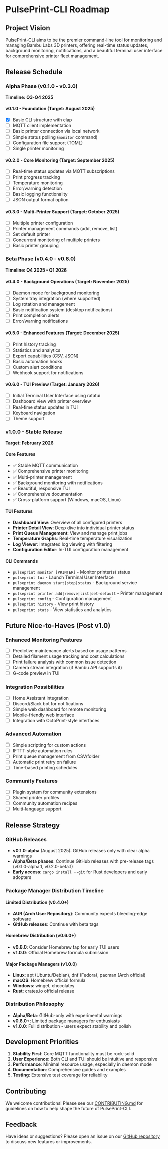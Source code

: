 # PulsePrint-CLI Roadmap

## Project Vision
PulsePrint-CLI aims to be the premier command-line tool for monitoring and managing Bambu Labs 3D printers, offering real-time status updates, background monitoring, notifications, and a beautiful terminal user interface for comprehensive printer fleet management.

## Release Schedule

### Alpha Phase (v0.1.0 - v0.3.0)
**Timeline: Q3-Q4 2025**

#### v0.1.0 - Foundation (Target: August 2025)
- [x] Basic CLI structure with clap
- [ ] MQTT client implementation
- [ ] Basic printer connection via local network
- [ ] Simple status polling (`monitor` command)
- [ ] Configuration file support (TOML)
- [ ] Single printer monitoring

#### v0.2.0 - Core Monitoring (Target: September 2025)
- [ ] Real-time status updates via MQTT subscriptions
- [ ] Print progress tracking
- [ ] Temperature monitoring
- [ ] Error/warning detection
- [ ] Basic logging functionality
- [ ] JSON output format option

#### v0.3.0 - Multi-Printer Support (Target: October 2025)
- [ ] Multiple printer configuration
- [ ] Printer management commands (add, remove, list)
- [ ] Set default printer
- [ ] Concurrent monitoring of multiple printers
- [ ] Basic printer grouping

### Beta Phase (v0.4.0 - v0.6.0)
**Timeline: Q4 2025 - Q1 2026**

#### v0.4.0 - Background Operations (Target: November 2025)
- [ ] Daemon mode for background monitoring
- [ ] System tray integration (where supported)
- [ ] Log rotation and management
- [ ] Basic notification system (desktop notifications)
- [ ] Print completion alerts
- [ ] Error/warning notifications

#### v0.5.0 - Enhanced Features (Target: December 2025)
- [ ] Print history tracking
- [ ] Statistics and analytics
- [ ] Export capabilities (CSV, JSON)
- [ ] Basic automation hooks
- [ ] Custom alert conditions
- [ ] Webhook support for notifications

#### v0.6.0 - TUI Preview (Target: January 2026)
- [ ] Initial Terminal User Interface using ratatui
- [ ] Dashboard view with printer overview
- [ ] Real-time status updates in TUI
- [ ] Keyboard navigation
- [ ] Theme support

### v1.0.0 - Stable Release
**Target: February 2026**

#### Core Features
- ✅ Stable MQTT communication
- ✅ Comprehensive printer monitoring
- ✅ Multi-printer management
- ✅ Background monitoring with notifications
- ✅ Beautiful, responsive TUI
- ✅ Comprehensive documentation
- ✅ Cross-platform support (Windows, macOS, Linux)

#### TUI Features
- **Dashboard View**: Overview of all configured printers
- **Printer Detail View**: Deep dive into individual printer status
- **Print Queue Management**: View and manage print jobs
- **Temperature Graphs**: Real-time temperature visualization
- **Log Viewer**: Integrated log viewing with filtering
- **Configuration Editor**: In-TUI configuration management

#### CLI Commands
- `pulseprint monitor [PRINTER]` - Monitor printer(s) status
- `pulseprint tui` - Launch Terminal User Interface
- `pulseprint daemon start|stop|status` - Background service management
- `pulseprint printer add|remove|list|set-default` - Printer management
- `pulseprint config` - Configuration management
- `pulseprint history` - View print history
- `pulseprint stats` - View statistics and analytics

## Future Nice-to-Haves (Post v1.0)

### Enhanced Monitoring Features
- [ ] Predictive maintenance alerts based on usage patterns
- [ ] Detailed filament usage tracking and cost calculations
- [ ] Print failure analysis with common issue detection
- [ ] Camera stream integration (if Bambu API supports it)
- [ ] G-code preview in TUI

### Integration Possibilities
- [ ] Home Assistant integration
- [ ] Discord/Slack bot for notifications
- [ ] Simple web dashboard for remote monitoring
- [ ] Mobile-friendly web interface
- [ ] Integration with OctoPrint-style interfaces

### Advanced Automation
- [ ] Simple scripting for custom actions
- [ ] IFTTT-style automation rules
- [ ] Print queue management from CSV/folder
- [ ] Automatic print retry on failure
- [ ] Time-based printing schedules

### Community Features
- [ ] Plugin system for community extensions
- [ ] Shared printer profiles
- [ ] Community automation recipes
- [ ] Multi-language support

## Release Strategy

### GitHub Releases
- **v0.1.0-alpha** (August 2025): GitHub releases only with clear alpha warnings
- **Alpha/Beta phases**: Continue GitHub releases with pre-release tags (v0.1.0-alpha.1, v0.2.0-beta.1)
- **Early access**: `cargo install --git` for Rust developers and early adopters

### Package Manager Distribution Timeline

#### Limited Distribution (v0.4.0+)
- **AUR (Arch User Repository)**: Community expects bleeding-edge software
- **GitHub releases**: Continue with beta tags

#### Homebrew Distribution (v0.6.0+)
- **v0.6.0**: Consider Homebrew tap for early TUI users
- **v1.0.0**: Official Homebrew formula submission

#### Major Package Managers (v1.0.0)
- **Linux**: apt (Ubuntu/Debian), dnf (Fedora), pacman (Arch official)
- **macOS**: Homebrew official formula
- **Windows**: winget, chocolatey
- **Rust**: crates.io official release

### Distribution Philosophy
- **Alpha/Beta**: GitHub-only with experimental warnings
- **v0.6.0+**: Limited package managers for enthusiasts
- **v1.0.0**: Full distribution - users expect stability and polish

## Development Priorities

1. **Stability First**: Core MQTT functionality must be rock-solid
2. **User Experience**: Both CLI and TUI should be intuitive and responsive
3. **Performance**: Minimal resource usage, especially in daemon mode
4. **Documentation**: Comprehensive guides and examples
5. **Testing**: Extensive test coverage for reliability

## Contributing
We welcome contributions! Please see our [CONTRIBUTING.md](CONTRIBUTING.md) for guidelines on how to help shape the future of PulsePrint-CLI.

## Feedback
Have ideas or suggestions? Please open an issue on our [GitHub repository](https://github.com/voodu00/pulseprint-cli) to discuss new features or improvements.